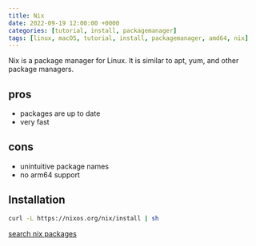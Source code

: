 ```yaml
---
title: Nix
date: 2022-09-19 12:00:00 +0000
categories: [tutorial, install, packagemanager]
tags: [linux, macOS, tutorial, install, packagemanager, amd64, nix]
---
```


Nix is a package manager for Linux. It is similar to apt, yum, and other package managers.

## pros

* packages are up to date
* very fast

## cons

* unintuitive package names
* no arm64 support

## Installation

```bash
curl -L https://nixos.org/nix/install | sh
```

[search nix packages](https://search.nixos.org/packages)
